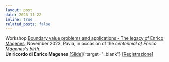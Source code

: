 ```yaml
---
layout: post
date: 2023-11-22
inline: true
related_posts: false
---
```


Workshop [Boundary value problems and applications - The legacy of Enrico Magenes](https://sites.google.com/view/magenes23), November 2023, Pavia, in occasion of the *centennial of Enrico Magenes's birth*.<br>
**Un ricordo di Enrico Magenes** [[Slide]](/assets/pdf/Magenes2023.pdf){:target="_blank"} [[Registrazione]](https://drive.google.com/file/d/19XxPUTDyBV0iOq8QSzzkTwHuC1EIFJlV/view)
